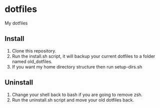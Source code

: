 # dotfiles
My dotfiles

## Install
 1. Clone this repository.
 2. Run the install.sh script, it will backup your current dotfiles to a folder named old_dotfiles.
 3. If you want my home directory structure then run setup-dirs.sh

## Uninstall
 1. Change your shell back to bash if you are going to remove zsh.
 2. Run the uninstall.sh script and move your old dotfiles back.
